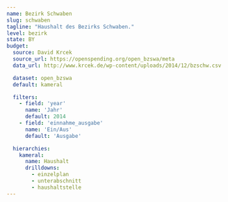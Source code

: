 ```yaml
---
name: Bezirk Schwaben
slug: schwaben
tagline: "Haushalt des Bezirks Schwaben."
level: bezirk
state: BY
budget:
  source: David Krcek
  source_url: https://openspending.org/open_bzswa/meta
  data_url: http://www.krcek.de/wp-content/uploads/2014/12/bzschw.csv

  dataset: open_bzswa
  default: kameral

  filters:
    - field: 'year'
      name: 'Jahr'
      default: 2014
    - field: 'einnahme_ausgabe'
      name: 'Ein/Aus'
      default: 'Ausgabe'

  hierarchies:
    kameral:
      name: Haushalt
      drilldowns:
        - einzelplan
        - unterabschnitt
        - haushaltstelle
---
```

